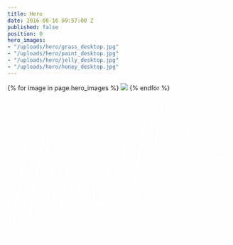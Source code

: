 ```yaml
---
title: Hero
date: 2016-08-16 09:57:00 Z
published: false
position: 0
hero_images:
- "/uploads/hero/grass_desktop.jpg"
- "/uploads/hero/paint_desktop.jpg"
- "/uploads/hero/jelly_desktop.jpg"
- "/uploads/hero/honey_desktop.jpg"
---
```


<div class="hero cover" id="js-slideshow">
  {% for image in page.hero_images %}
    <img class="hero__image {% if forloop.index == 1 %}js-animating{% endif %}" src="{{ image }}">
  {% endfor %}
    <svg class="hero__logo" xmlns="http://www.w3.org/2000/svg" viewBox="0 0 327 219">
        <g fill="none" stroke="#ffffff" stroke-width="3">
            <path class="path-dot draw-dot" d="M85.47,94c3.98-1.07,6.79-3.34,8.44-6.83c1.65-3.47,1.92-7.29,0.8-11.44c-0.89-3.3-2.66-5.69-5.32-7.15
  c-2.66-1.45-5.59-1.76-8.81-0.9c-3.81,1.03-6.61,3.18-8.39,6.47c-1.79,3.29-2.12,7.06-0.99,11.29c0.91,3.39,2.69,5.88,5.34,7.48
  C79.21,94.53,82.17,94.89,85.47,94" />
            <path class="path draw" d="M286.38,101.07c-1.36,0.37-2.51,0.97-3.46,1.81c-0.94,0.84-3.19,3.28-6.73,7.32
  c-11.34,13.09-19.04,20.18-23.1,21.28c-1.61,0.43-3.18,0.06-4.72-1.11c-1.54-1.17-3.49-3.47-5.87-6.92
  c-4.57-6.56-8.32-13.97-11.27-22.24l0.93-1.06c4.46-5.64,7.81-9.57,10.02-11.8l9.14-9.51l6.43-6.89c3.38-3.27,5.46-5.63,6.25-7.11
  c0.78-1.48,0.88-3.27,0.32-5.38c-0.43-1.6-1.25-3.02-2.42-4.24c-1.19-1.22-2.62-2.08-4.3-2.58c-1.67-0.5-3.28-0.55-4.79-0.14
  c-3.38,0.91-9.33,5.77-17.82,14.6c-9.84,10.26-16.74,18.32-20.69,24.19l11.51-65.45c0.99-5.43,1.21-9.16,0.66-11.19
  c-0.73-2.7-2.23-4.65-4.5-5.86c-2.27-1.2-4.79-1.42-7.58-0.67c-2.88,0.77-4.94,2.2-6.19,4.3c-1.24,2.1-2.43,6.16-3.53,12.15
  l-18.78,106.68c-0.6,0.48-1.21,0.95-1.84,1.51l-10.56,9.21c-5.53,4.75-11.42,9.09-17.7,13.04c-6.32,4.15-11.67,6.8-16.07,7.98
  c-7.68,2.06-12.37-0.03-14.04-6.27c-0.98-3.63-0.54-8.56,1.32-14.81c1.86-6.24,4.7-12.52,8.53-18.85
  c3.83-6.31,8.2-11.82,13.1-16.48c-1.06,6.18-1.22,10.66-0.47,13.45c0.64,2.37,2.04,4.12,4.2,5.27c2.16,1.13,4.59,1.34,7.3,0.61
  c3.89-1.04,6.36-4.46,7.43-10.29l1.13-6.42l1.72-10.26c0.1-0.3,0.37-2.54,0.78-6.73c0.2-3.32,0.07-5.83-0.38-7.51
  c-0.75-2.8-2.35-4.79-4.81-5.99c-2.44-1.2-5.32-1.36-8.62-0.48c-5.22,1.41-11.11,4.73-17.63,9.96
  c-6.51,5.24-12.4,11.41-17.64,18.53c-4.81,6.37-8.81,13.1-11.98,20.19c-3.16,7.1-5.19,13.9-6.08,20.38
  c-0.45,3.26-0.6,6.38-0.46,9.34c-0.75,0.99-1.55,2.05-2.41,3.23c-7.86,10.53-13.61,16.29-17.23,17.26c-2.62,0.7-4.29-0.3-5.01-3
  c-0.43-1.6-0.29-4.45,0.43-8.54l8.32-47.88c1.01-5.34,1.24-9.06,0.67-11.18c-0.72-2.69-2.23-4.64-4.56-5.82
  c-2.31-1.19-4.82-1.42-7.52-0.7c-2.88,0.77-4.95,2.23-6.23,4.39s-2.44,6.19-3.49,12.08l-8.33,46.91c-0.29,1.73-0.49,3.32-0.7,4.93
  c-0.95,1.22-1.96,2.54-3.09,4.1c-4.49,5.92-7.95,10.12-10.4,12.64c-2.45,2.51-4.73,4.06-6.83,4.62c-2.62,0.71-4.29-0.28-5.02-2.99
  c-0.43-1.61-0.29-4.45,0.43-8.53L50.6,72.86c1.03-5.26,1.25-8.98,0.66-11.18c-0.72-2.7-2.23-4.65-4.49-5.86
  c-2.28-1.19-4.8-1.42-7.59-0.67c-2.87,0.77-4.94,2.2-6.18,4.31c-1.24,2.09-2.42,6.15-3.52,12.14L11.02,175.97
  c-0.95,5.6-1.47,10.18-1.56,13.73c-0.09,3.55,0.25,6.73,0.99,9.51c1.5,5.57,4.56,9.64,9.19,12.21c4.63,2.56,9.91,3.04,15.83,1.45
  c8.54-2.29,17.17-8.38,25.89-18.17c1.4,1.65,3.02,3.08,4.98,4.18c4.59,2.58,9.89,3.05,15.89,1.44c9.65-2.59,19.42-9.97,29.3-22.14
  c0.21,0.22,0.39,0.47,0.6,0.68c3.61,3.46,8.12,5.6,13.55,6.4c5.43,0.82,11.48,0.32,18.16-1.47c6.41-1.72,13-4.51,19.76-8.36
  c5.71-3.25,11.65-7.35,17.77-12.18c0.02,0.16,0.03,0.38,0.07,0.52c0.73,2.71,2.23,4.67,4.51,5.92c2.29,1.24,4.82,1.49,7.61,0.74
  c2.87-0.77,4.94-2.26,6.21-4.45c1.27-2.19,2.43-6.2,3.5-12.02l4.3-23.99l0.28-0.48c2.92-3.95,5.76-7.38,8.51-10.3
  c4.23,10.38,9.1,19.26,14.62,26.65c3.27,4.38,6.61,7.22,10.02,8.52c3.44,1.3,7.43,1.33,12,0.11c4.4-1.18,8.81-3.43,13.27-6.76
  c4.46-3.32,9.82-8.33,16.09-15c6.33-6.76,10.6-12.02,12.76-15.72c2.18-3.71,2.91-6.92,2.18-9.62c-0.58-2.2-2.01-3.95-4.26-5.24
  C290.8,100.84,288.58,100.48,286.38,101.07" />
            <path class="path-splash draw-splash" d="M307.82,80.34c-2.06,0.62-14.91,15.49-14.91,15.49c2.02-1.71,18.05,2.03,20.06,1.67
  c4.47-0.8,8.14-6.64,6.72-11.38C318.27,81.39,312.96,78.8,307.82,80.34" />
        </g>
    </svg>
</div>
